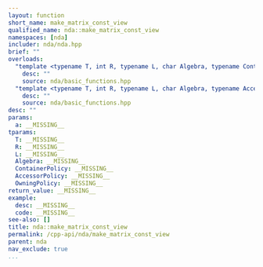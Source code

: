 ```yaml
---
layout: function
short_name: make_matrix_const_view
qualified_name: nda::make_matrix_const_view
namespaces: [nda]
includer: nda/nda.hpp
brief: ""
overloads:
  "template <typename T, int R, typename L, char Algebra, typename ContainerPolicy>\nmatrix_view<const T, L> make_matrix_const_view(const basic_array<T, R, L, Algebra, ContainerPolicy> & a)":
    desc: ""
    source: nda/basic_functions.hpp
  "template <typename T, int R, typename L, char Algebra, typename AccessorPolicy, typename OwningPolicy>\nmatrix_view<const T, L> make_matrix_const_view(const basic_array_view<T, R, L, Algebra, AccessorPolicy, OwningPolicy> & a)":
    desc: ""
    source: nda/basic_functions.hpp
desc: ""
params:
  a: __MISSING__
tparams:
  T: __MISSING__
  R: __MISSING__
  L: __MISSING__
  Algebra: __MISSING__
  ContainerPolicy: __MISSING__
  AccessorPolicy: __MISSING__
  OwningPolicy: __MISSING__
return_value: __MISSING__
example:
  desc: __MISSING__
  code: __MISSING__
see-also: []
title: nda::make_matrix_const_view
permalink: /cpp-api/nda/make_matrix_const_view
parent: nda
nav_exclude: true
...
```


